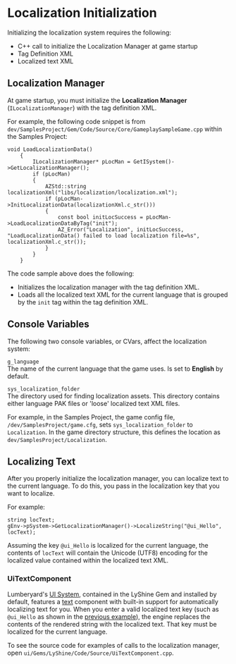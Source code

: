 # Localization Initialization<a name="localization-initialization"></a>

Initializing the localization system requires the following:
+ C\+\+ call to initialize the Localization Manager at game startup
+ Tag Definition XML
+ Localized text XML

## Localization Manager<a name="localization-initialization-manager"></a>

At game startup, you must initialize the **Localization Manager** \(`ILocalizationManager`\) with the tag definition XML\.

For example, the following code snippet is from `dev/SamplesProject/Gem/Code/Source/Core/GameplaySampleGame.cpp` within the Samples Project:

```
void LoadLocalizationData()
    {
        ILocalizationManager* pLocMan = GetISystem()->GetLocalizationManager();
        if (pLocMan)
        {            
            AZStd::string localizationXml("libs/localization/localization.xml");
            if (pLocMan->InitLocalizationData(localizationXml.c_str()))
            {
                const bool initLocSuccess = pLocMan->LoadLocalizationDataByTag("init");
                AZ_Error("Localization", initLocSuccess, "LoadLocalizationData() failed to load localization file=%s", localizationXml.c_str());
            }
        }
    }
```

The code sample above does the following:
+ Initializes the localization manager with the tag definition XML\.
+ Loads all the localized text XML for the current language that is grouped by the `init` tag within the tag definition XML\.

## Console Variables<a name="localization-initialization-cvars"></a>

The following two console variables, or CVars, affect the localization system:

`g_language`  
The name of the current language that the game uses\. Is set to **English** by default\.

`sys_localization_folder`  
The directory used for finding localization assets\. This directory contains either language PAK files or 'loose' localized text XML files\.

For example, in the Samples Project, the game config file, `/dev/SamplesProject/game.cfg`, sets `sys_localization_folder` to `Localization`\. In the game directory structure, this defines the location as `dev/SamplesProject/Localization`\.

## Localizing Text<a name="localization-initialization-text"></a>

After you properly initialize the localization manager, you can localize text to the current language\. To do this, you pass in the localization key that you want to localize\.

For example:

```
string locText;
gEnv->pSystem->GetLocalizationManager()->LocalizeString("@ui_Hello", locText);
```

Assuming the key `@ui_Hello` is localized for the current language, the contents of `locText` will contain the Unicode \(UTF8\) encoding for the localized value contained within the localized text XML\.

### UiTextComponent<a name="localization-initialization-text-uitextcomponent"></a>

Lumberyard's [UI System](ui-editor-intro.md), contained in the LyShine Gem and installed by default, features a [text](ui-editor-components-text.md) component with built\-in support for automatically localizing text for you\. When you enter a valid localized text key \(such as `@ui_Hello` as shown in the [previous example](#localization-initialization-text)\), the engine replaces the contents of the rendered string with the localized text\. That key must be localized for the current language\.

To see the source code for examples of calls to the localization manager, open `ui/Gems/LyShine/Code/Source/UiTextComponent.cpp`\.